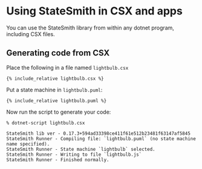 # Using StateSmith in CSX and apps

You can use the StateSmith library from within any dotnet program, including CSX files.

## Generating code from CSX

Place the following in a file named `lightbulb.csx`
```
{% include_relative lightbulb.csx %}
```

Put a state machine in `lightbulb.puml`:
```
{% include_relative lightbulb.puml %}
```

Now run the script to generate your code:
```
% dotnet-script lightbulb.csx

StateSmith lib ver - 0.17.3+594ad33398ce411f61e512b23481f63147af5845
StateSmith Runner - Compiling file: `lightbulb.puml` (no state machine name specified).
StateSmith Runner - State machine `lightbulb` selected.
StateSmith Runner - Writing to file `lightbulb.js`
StateSmith Runner - Finished normally.
```


